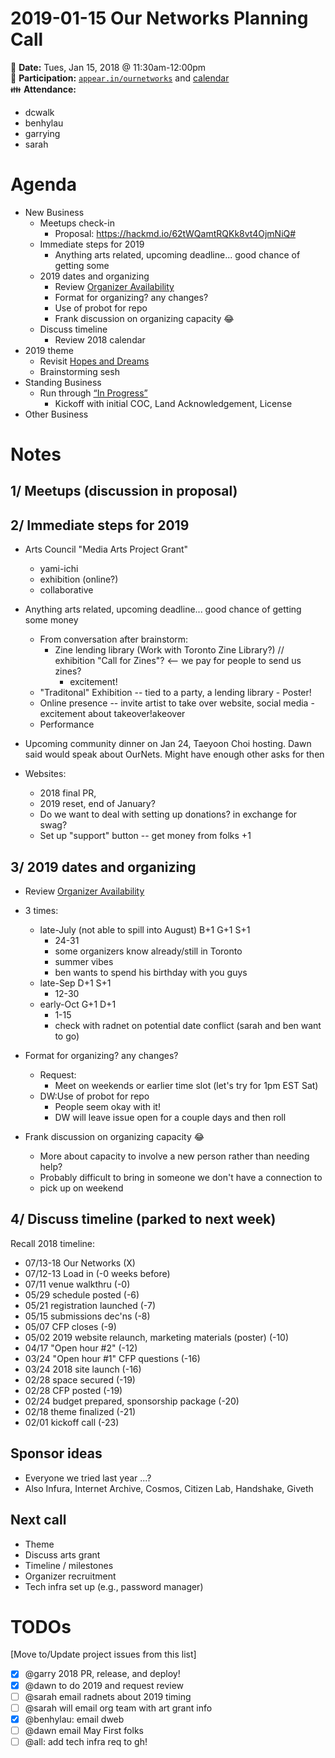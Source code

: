 # 2019-01-15 Our Networks Planning Call

:date: **Date:** Tues, Jan 15, 2018 @ 11:30am-12:00pm  
:raising_hand: **Participation:** [`appear.in/ournetworks`](https://appear.in/ournetworks) and [calendar](https://calendar.google.com/calendar/embed?src=aers7atolh0uurlfmkoki9kikg%40group.calendar.google.com&ctz=America%2FToronto)  
:family: **Attendance:**  
- dcwalk  
- benhylau  
- garrying  
- sarah  

# Agenda

- New Business
  - Meetups check-in
      - Proposal: https://hackmd.io/62tWQamtRQKk8vt4OjmNiQ#
  - Immediate steps for 2019
      - Anything arts related, upcoming deadline... good chance of getting some
  - 2019 dates and organizing
    - Review [Organizer Availability](https://hackmd.io/NAHVnJD4So6YYv8Jnn0geg?view)
    - Format for organizing? any changes?
    - Use of probot for repo
    - Frank discussion on organizing capacity :joy:
  - Discuss timeline 
    - Review 2018 calendar
- 2019 theme
    - Revisit [Hopes and Dreams](https://hackmd.io/NAHVnJD4So6YYv8Jnn0geg?view)
    - Brainstorming sesh
- Standing Business
  - Run through [“In Progress”](https://github.com/ournetworks/2019/projects)
    - Kickoff with initial COC, Land Acknowledgement, License
- Other Business

# Notes

## 1/ Meetups (discussion in proposal)

## 2/ Immediate steps for 2019

- Arts Council "Media Arts Project Grant"
    - yami-ichi
    - exhibition (online?)
    - collaborative
- Anything arts related, upcoming deadline... good chance of getting some money
    - From conversation after brainstorm: 
        - Zine lending library (Work with Toronto Zine Library?) // exhibition "Call for Zines"? <-- we pay for people to send us zines?
            - excitement!
    - "Traditonal" Exhibition -- tied to a party, a lending library
            - Poster!
    - Online presence -- invite artist to take over website, social media
            - excitement about takeover!akeover
    - Performance

- Upcoming community dinner on Jan 24, Taeyoon Choi hosting. Dawn said would speak about OurNets. Might have enough other asks for then

- Websites:
    - 2018 final PR,
    - 2019 reset, end of January? 
    - Do we want to deal with setting up donations? in exchange for swag?
    - Set up "support" button -- get money from folks +1


## 3/ 2019 dates and organizing
    
- Review [Organizer Availability](https://hackmd.io/NAHVnJD4So6YYv8Jnn0geg?view)

- 3 times:
    - late-July (not able to spill into August) B+1 G+1 S+1
        - 24-31
        - some organizers know already/still in Toronto
        - summer vibes
        - ben wants to spend his birthday with you guys
    - late-Sep D+1 S+1
        - 12-30
    - early-Oct G+1 D+1
        - 1-15
        - check with radnet on potential date conflict (sarah and ben want to go)

- Format for organizing? any changes?
    - Request: 
      - Meet on weekends or earlier time slot (let's try for 1pm EST Sat)
    - DW:Use of probot for repo
        - People seem okay with it!
        - DW will leave issue open for a couple days and then roll
- Frank discussion on organizing capacity :joy:
    - More about capacity to involve a new person rather than needing help?
    - Probably difficult to bring in someone we don't have a connection to 
    - pick up on weekend

## 4/ Discuss timeline (parked to next week)

Recall 2018 timeline: 
- 07/13-18 Our Networks (X)
- 07/12-13 Load in (-0 weeks before)
- 07/11 venue walkthru (-0)
- 05/29 schedule posted (-6)
- 05/21 registration launched (-7)
- 05/15 submissions dec'ns (-8)
- 05/07 CFP closes (-9)
- 05/02 2019 website relaunch, marketing materials (poster) (-10)
- 04/17 "Open hour #2" (-12)
- 03/24 "Open hour #1" CFP questions (-16)
- 03/24 2018 site launch (-16)
- 02/28 space secured (-19)
- 02/28 CFP posted (-19)
- 02/24 budget prepared, sponsorship package (-20)
- 02/18 theme finalized (-21)
- 02/01 kickoff call (-23)

## Sponsor ideas

- Everyone we tried last year ...? 
- Also Infura, Internet Archive, Cosmos, Citizen Lab, Handshake, Giveth

## Next call

- Theme
- Discuss arts grant
- Timeline / milestones
- Organizer recruitment
- Tech infra set up (e.g., password manager)

# TODOs

[Move to/Update project issues from this list]

- [x] @garry 2018 PR, release, and deploy!
- [x] @dawn to do 2019 and request review
- [ ] @sarah email radnets about 2019 timing
- [ ] @sarah will email org team with art grant info
- [x] @benhylau: email dweb
- [ ] @dawn email May First folks
- [ ] @all: add tech infra req to gh!

